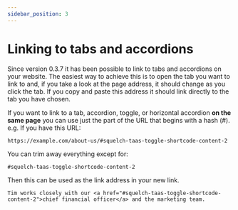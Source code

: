 ```yaml
---
sidebar_position: 3
---
```


# Linking to tabs and accordions

Since version 0.3.7 it has been possible to link to tabs and accordions on your website. The easiest way to achieve this is to open the tab you want to link to and, if you take a look at the page address, it should change as you click the tab. If you copy and paste this address it should link directly to the tab you have chosen.

If you want to link to a tab, accordion, toggle, or horizontal accordion **on the same page** you can use just the part of the URL that begins with a hash (#). e.g. If you have this URL:

`https://example.com/about-us/#squelch-taas-toggle-shortcode-content-2`

You can trim away everything except for:

`#squelch-taas-toggle-shortcode-content-2`

Then this can be used as the link address in your new link.

```
Tim works closely with our <a href="#squelch-taas-toggle-shortcode-content-2">chief financial officer</a> and the marketing team.
```

